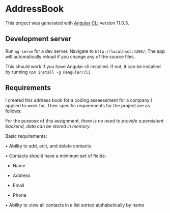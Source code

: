 # AddressBook

This project was generated with [Angular CLI](https://github.com/angular/angular-cli) version 11.0.3.

## Development server

Run `ng serve` for a dev server. Navigate to `http://localhost:4200/`. The app will automatically reload if you change any of the source files.

This should work if you have Angular cli installed. If not, it can be installed by running `npm install -g @angular/cli`

## Requirements

I created this address book for a coding asseessment for a company I applied to work for. Their specific requirements for the project are as follows:

For the purpose of this assignment, *there is no need to provide a persistent backend, data can be stored in memory.*

Basic requirements:

• Ability to add, edit, and delete contacts

• Contacts should have a minimum set of fields:

- Name

- Address

- Email

- Phone

• Ability to view all contacts in a list sorted alphabetically by name
